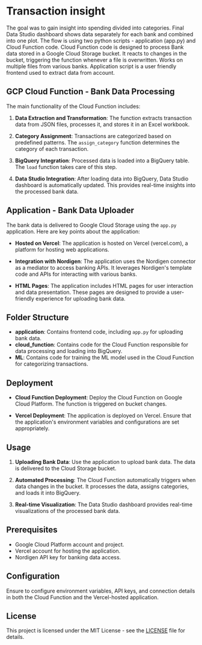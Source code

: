 # Transaction insight

The goal was to gain insight into spending divided into categories. Final Data Studio dashboard shows data separately for each bank and combined into one plot. The flow is using two python scripts - application (app.py) and Cloud Function code. Cloud Function code is designed to process Bank data stored in a Google Cloud Storage bucket. It reacts to changes in the bucket, triggering the function whenever a file is overwritten. Works on multiple files from various banks. Application script is a user friendly frontend used to extract data from account.  

## GCP Cloud Function - Bank Data Processing

The main functionality of the Cloud Function includes:

1. **Data Extraction and Transformation**: The function extracts transaction data from JSON files, processes it, and stores it in an Excel workbook.

2. **Category Assignment**: Transactions are categorized based on predefined patterns. The `assign_category` function determines the category of each transaction.

3. **BigQuery Integration**: Processed data is loaded into a BigQuery table. The `load` function takes care of this step.

4. **Data Studio Integration**: After loading data into BigQuery, Data Studio dashboard is automatically updated. This provides real-time insights into the processed bank data.

## Application - Bank Data Uploader

The bank data is delivered to Google Cloud Storage using the `app.py` application. Here are key points about the application:

- **Hosted on Vercel**: The application is hosted on Vercel (vercel.com), a platform for hosting web applications.

- **Integration with Nordigen**: The application uses the Nordigen connector as a mediator to access banking APIs. It leverages Nordigen's template code and APIs for interacting with various banks.

- **HTML Pages**: The application includes HTML pages for user interaction and data presentation. These pages are designed to provide a user-friendly experience for uploading bank data.

## Folder Structure

- **application**: Contains frontend code, including `app.py` for uploading bank data.
- **cloud_function**: Contains code for the Cloud Function responsible for data processing and loading into BigQuery.
- **ML**: Contains code for training the ML model used in the Cloud Function for categorizing transactions.

## Deployment

- **Cloud Function Deployment**: Deploy the Cloud Function on Google Cloud Platform. The function is triggered on bucket changes.

- **Vercel Deployment**: The application is deployed on Vercel. Ensure that the application's environment variables and configurations are set appropriately.

## Usage

1. **Uploading Bank Data**: Use the application to upload bank data. The data is delivered to the Cloud Storage bucket.

2. **Automated Processing**: The Cloud Function automatically triggers when data changes in the bucket. It processes the data, assigns categories, and loads it into BigQuery.

3. **Real-time Visualization**: The Data Studio dashboard provides real-time visualizations of the processed bank data.

## Prerequisites

- Google Cloud Platform account and project.
- Vercel account for hosting the application.
- Nordigen API key for banking data access.

## Configuration

Ensure to configure environment variables, API keys, and connection details in both the Cloud Function and the Vercel-hosted application.

## License

This project is licensed under the MIT License - see the [LICENSE](LICENSE) file for details.
